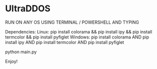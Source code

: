 # UltraDDOS

RUN ON ANY OS USING TERMINAL / POWERSHELL AND TYPING

Dependencies:
Linux:
 pip install colorama && pip install ipy && pip install termcolor && pip install pyfiglet
Windows:
 pip install colorama AND pip install ipy AND pip install termcolor AND pip install pyfiglet

python main.py

Enjoy!
